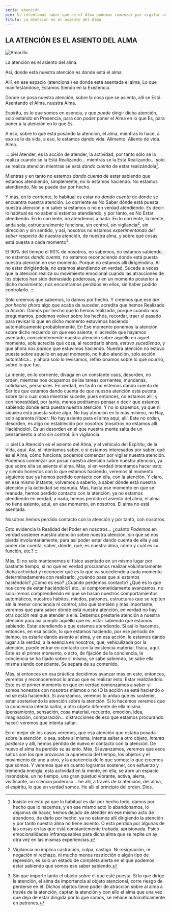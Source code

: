 ```yaml
---
serie: atención
pie: Si intentamos saber qué es el Alma podemos comenzar por vigilar nuestra atención
titulo: La atención es el asiento del Alma
---
```


## LA ATENCIÓN ES EL ASIENTO DEL ALMA

![Amarillo](/foto/10712387_10206321914028188_1971706280111100412_o.webp)

La atención es el asiento del alma.

Así, donde está nuestra atención es donde está el alma.

Allí, en ese espacio (atencional) es donde está asentada el alma, Lo que manifestándose, Estamos Siendo en la Existencia.

Donde se posa nuestra atención, sobre la cosa que se asienta, allí se Está Asentando el Alma, nuestra Alma.

Espíritu, es lo que somos en esencia, y que _puede_ dirigir dicha atención, solo estando en Presencia, para con _poder_ poner el Alma en lo que Es, para poner a la atención en lo que Es.

A eso, sobre lo que está posando la atención, el alma, mientras lo hace, a eso se le da vida, a eso, le estamos dando vida. Alimento. Aliento de vida. Alma.

::: piel
Atender, es la acción de atender, la actividad, por tanto sólo se la realiza cuando se la Está Realizando… mientras se la Está Realizando… solo se realiza atención mientras se está _dando cuenta_ de estar realizándola[^1].

Mientras y en tanto no estemos _dando cuenta_ de estar sabiendo que estamos atendiendo, simplemente, no lo estamos haciendo. No estamos atendiendo. No se puede dar por hecho.

Y más, en lo corriente, lo habitual es estar no _dando cuenta_ de dónde se encuentra nuestra atención. Lo corriente es No Saber dónde está puesta nuestra atención y ni saber si estamos o no en verdad atendiendo. Es decir: lo habitual es no saber si estamos atendiendo, y por tanto, es No Estar atendiendo. En lo corriente, no atendemos a nada. En lo corriente, la mente, anda sola, estructuralmente funciona, sin control, sin vigilancia[^2], sin dirección y sin sentido, y así, nosotros no estamos _experimentando del saber_ respecto de nuestra atención, de nuestra alma, y sobre qué cosas está puesta a cada momento[^3].

El 90% del tiempo el 90% de nosotros, no sabemos, no estamos sabiendo, no estamos _dando cuenta_, no estamos reconociendo donde está puesta nuestra atención en ese momento. Porque no estamos allí dirigiéndola. Al no estar dirigiéndola, no estamos atendiendo en verdad. Sucede a veces que la atención realiza su movimiento emocional cuando las atracciones de los objetos han sido demasiado poderosas, y en un momento posterior a dicho movimiento, nos encontramos perdidos en ellos, sin haber podido controlarlo.
:::

Sólo creemos que sabemos, lo damos por hecho. Y creemos que ese _dar por hecho ahora_ algo que acaba de suceder, acredita que hemos Realizado la Acción. Damos por hecho que lo hemos realizado, porque cuando nos preguntamos, podemos volver sobre los hechos, recordar, traer el pasado para revisar lo que en dicho momento estuvimos haciendo automáticamente probablemente. En Ese momento ponemos la atención sobre dicho recuerdo sin que eso asiente, ni acredite que hayamos asentado, conscientemente nuestra atención sobre aquello en aquel momento, solo acredita qué cosa, al recordarlo ahora, _estuvo sucediendo_, y que ahora _nos parece_ que estuvimos haciendo. Nuestra atención no estuvo puesta sobre aquello en aquel momento, no hubo atención, solo acción automática… y ahora solo lo revisamos, reflexionamos sobre lo que ocurrió, sobre lo que fue.

La mente, en lo corriente, divaga en un constante caos, desorden, no orden, mientras nos ocupamos de las tareas corrientes, mundanas, cotidianas, personales. En verdad, en tanto no estemos dando cuenta de Ser los que estamos dando cuenta de que nuestra atención está puesta sobre tal o cual cosa mientras sucede, pues entonces, no estamos allí; y con honestidad, por tanto, menos podríamos pensar o decir que estamos sabiendo donde está puesta nuestra atención. Y no lo sabemos, ya que ni siquiera está puesta sobre algo. No hay atención en lo más mínimo, no Hay, solo aparenta _Haber_. No hay asiento para el alma aquí, allí. Este no orden, desorden, es algo no establecido por nosotros (nosotros no estamos allí Haciéndolo). Es un desorden en el que nuestra mente salta de un pensamiento a otro sin control. Sin vigilancia.

::: piel
La Atención es el asiento del Alma, y el vehículo del Espíritu, de la Vida, aquí. Así, si intentamos saber, o si estamos interesados por saber, qué es el Alma, cómo funciona, podemos comenzar por vigilar nuestra atención. Podemos comenzar por posar nuestra atención sobre nuestra atención, ya que sobre ella se asienta el alma. Más, si en verdad intentamos hacer esto, y siendo honestos con lo que estamos haciendo, veremos al momento siguiente que ya hemos perdido contacto con ella, con la atención. Y claro, en ese mismo instante, volvemos a saberlo, a saber dónde está nuestra atención y la actividad se reanuda. Mas, hasta ese momento en que se reanuda, hemos perdido contacto con la atención, ya no estamos atendiendo en verdad, a nada, hemos perdido el asiento del alma, el alma no tiene asiento, aquí, en ese momento, en nosotros. El alma no está asentada.

Nosotros hemos perdido contacto con la atención y por tanto, con nosotros.


Esto evidencia la Realidad del Poder en nosotros… ¿cuánto _Podemos_ en verdad sostener nuestra atención sobre nuestra atención, sin que se nos pierda involuntariamente, para así poder estar dando cuenta de ella y así poder dar cuenta, saber, dónde, qué, es nuestra alma, cómo y cuál es su función, etc.?
:::

Más, Si no solo mantenemos el físico asentado en un mismo lugar por bastante tiempo, si no que en verdad procuramos realizar voluntariamente dicha actividad y reconocer qué es lo que va sucediendo a cada momento determinadamente con realizarlo: ¿cuándo pasa que si estamos haciéndolo? ¿Cómo es eso? ¿Cuándo perdemos contacto? ¿Qué es lo que nos corre de estar haciéndolo? etc., si comprometidamente avanzamos, no solo iremos comprendiendo en qué se basan nuestros comportamientos automáticos, nuestros hábitos, miedos, patrones, estructuras que se repiten sin la menor conciencia ni control, sino que también y más importante, veremos que para saber dónde está nuestra atención, en verdad no hay otra opción real que atender a ella. Debemos prestarle atención a nuestra atención para así cumplir aquello que es: estar sabiendo que estamos sabiendo. Estar atendiendo a que estamos atendiendo. Si así lo hacemos, entonces, en esa acción, lo que estamos haciendo, por ese periodo de tiempo, es estarle dando asiento al alma, y en esa acción, le estamos dando lugar a la verdad, a la esencia en nosotros, que, vehiculizada por la atención, puede entrar en contacto con la existencia material, física, aquí. Este es el primer momento, o acto, de fijación de la conciencia, la conciencia se ha fijado sobre sí misma, se sabe sabiendo, se sabe ella misma siendo consciente. Se separa de su contenido.

Más, si entonces en esa práctica decidimos avanzar más en esto, entonces, veremos y reconoceremos lo arduo que es realizar esto. Estar realizándolo. Este es el primer momento en que en verdad comenzamos a saber si somos honestos con nosotros mismos o no (O la acción se está haciendo o no se está haciendo). Si avanzamos, veremos lo arduo que es sostener, estar sosteniendo la atención sobre la atención. Si lo hacemos veremos que la conciencia intenta saltar, a otro objeto diferente de ella misma (pensamiento, sensación, cosa material, recuerdo, emoción, idea, imaginación, comparación… distracciones de eso que estamos procurando hacer) veremos que intenta saltar.


En el mejor de los casos veremos, que esa atención que estaba posada sobre la atención, o sea, sobre sí misma, intenta saltar a otro objeto, _intenta perderse_ y allí, hemos perdido de nuevo el contacto con la atención. De nuevo el alma ha perdido su asiento.
Más, Si avanzamos, veremos que esos saltos son los que provocan la apariencia del tiempo, los objetos y el movimiento de uno a otro, y la apariencia de lo que somos: lo que creemos que somos. Y veremos que en cuanto logramos sostener, con esfuerzo y tremenda energía, esta actividad en la mente, en ella, se abre un espacio insondable, un no tiempo, una gran quietud vibrante, activa, alerta, vivificante, un silencio poderoso… he allí, a través de la atención, del alma, el espíritu, lo que en verdad somos. He allí el principio del orden. Dios.

[^1]:Insisto en esto ya que lo habitual es dar por hecho todo, damos por hecho que lo hacemos, y en ese mismo acto lo abandonamos, lo dejamos de hacer, hemos dejado de atender en ese mismo acto de abandono, de darlo por hecho. ya no estamos allí dirigiendo la atención y por tanto nuestra alma no tiene asiento. O está perdida por algunas de las cosas en las que está constantemente trabada, aprisionada. Psico-emocionalidades infranqueables para dicha alma que se repite un ay otra vez en las mismas experiencias.

[^2]: Vigilancia no implica castración, culpa, castigo. Ni resignación, ni negación ni rechazo, ni mucho menos restricción o algún tipo de represión, es solo un estado de completa alerta en el que podemos estar sabiendo que somos ese saber sabiendo.

[^3]: Sin que importe tanto el objeto sobre el que esté puesta. Si lo que dirige la atención, el alma da importancia al objeto atencional, corre riesgo de perderse en él. Dichos objetos tiene poder de atracción sobre al alma a través de la atención, captan la atención y con ello el alma que una vez que deja de estar dirigida por lo que somos, se rehace automáticamente en patrones.
